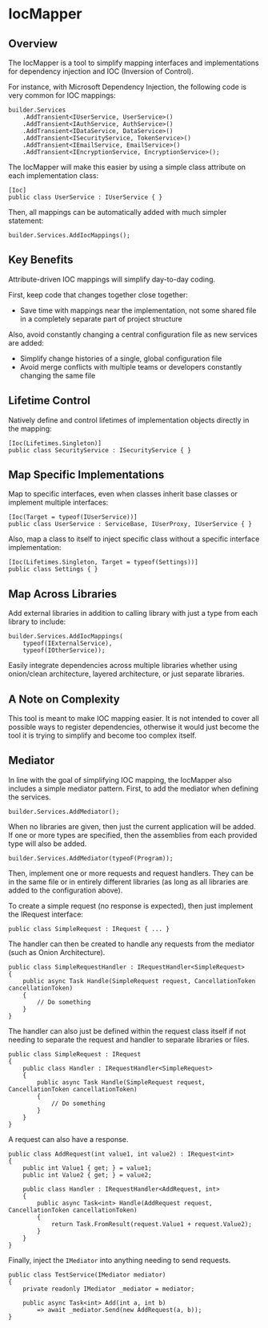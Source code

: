 # IocMapper

## Overview

The IocMapper is a tool to simplify mapping interfaces and implementations for dependency injection and IOC (Inversion of Control).

For instance, with Microsoft Dependency Injection, the following code is very common for IOC mappings:

    builder.Services
        .AddTransient<IUserService, UserService>()
        .AddTransient<IAuthService, AuthService>()
        .AddTransient<IDataService, DataService>()
        .AddTransient<ISecurityService, TokenService>()
        .AddTransient<IEmailService, EmailService>()
        .AddTransient<IEncryptionService, EncryptionService>();

The IocMapper will make this easier by using a simple class attribute on each implementation class:

    [Ioc]
    public class UserService : IUserService { }

Then, all mappings can be automatically added with much simpler statement:

    builder.Services.AddIocMappings();

## Key Benefits

Attribute-driven IOC mappings will simplify day-to-day coding.

First, keep code that changes together close together:
* Save time with mappings near the implementation, not some shared file in a completely separate part of project structure

Also, avoid constantly changing a central configuration file as new services are added:
* Simplify change histories of a single, global configuration file
* Avoid merge conflicts with multiple teams or developers constantly changing the same file

## Lifetime Control

Natively define and control lifetimes of implementation objects directly in the mapping:

    [Ioc(Lifetimes.Singleton)]
    public class SecurityService : ISecurityService { }

## Map Specific Implementations

Map to specific interfaces, even when classes inherit base classes or implement multiple interfaces:

    [Ioc(Target = typeof(IUserService))]
    public class UserService : ServiceBase, IUserProxy, IUserService { }

Also, map a class to itself to inject specific class without a specific interface implementation:

    [Ioc(Lifetimes.Singleton, Target = typeof(Settings))]
    public class Settings { }

## Map Across Libraries

Add external libraries in addition to calling library with just a type from each library to include:

    builder.Services.AddIocMappings(
        typeof(IExternalService),
        typeof(IOtherService));
 
Easily integrate dependencies across multiple libraries whether using onion/clean architecture,
layered architecture, or just separate libraries.

## A Note on Complexity

This tool is meant to make IOC mapping easier. It is not intended to cover all possible ways to
register dependencies, otherwise it would just become the tool it is trying to simplify and become
too complex itself.

## Mediator

In line with the goal of simplifying IOC mapping, the IocMapper also includes a simple mediator
pattern. First, to add the mediator when defining the services.

    builder.Services.AddMediator();

When no libraries are given, then just the current application will be added. If one or more types
are specified, then the assemblies from each provided type will also be added.

    builder.Services.AddMediator(typeoF(Program));

Then, implement one or more requests and request handlers. They can be in the same file or in
entirely different libraries (as long as all libraries are added to the configuration above).

To create a simple request (no response is expected), then just implement the IRequest interface:

    public class SimpleRequest : IRequest { ... }

The handler can then be created to handle any requests from the mediator (such as Onion Architecture).

    public class SimpleRequestHandler : IRequestHandler<SimpleRequest>
    {
        public async Task Handle(SimpleRequest request, CancellationToken cancellationToken)
        {
            // Do something
        }
    }

The handler can also just be defined within the request class itself if not needing to separate
the request and handler to separate libraries or files.

    public class SimpleRequest : IRequest
    {
        public class Handler : IRequestHandler<SimpleRequest>
        {
            public async Task Handle(SimpleRequest request, CancellationToken cancellationToken)
            {
                // Do something
            }
        }
    }

A request can also have a response.

    public class AddRequest(int value1, int value2) : IRequest<int>
    {
        public int Value1 { get; } = value1;
        public int Value2 { get; } = value2;

        public class Handler : IRequestHandler<AddRequest, int>
        {
            public async Task<int> Handle(AddRequest request, CancellationToken cancellationToken)
            {
                return Task.FromResult(request.Value1 + request.Value2);
            }
        }
    }

Finally, inject the `IMediator` into anything needing to send requests.

    public class TestService(IMediator mediator)
    {
        private readonly IMediator _mediator = mediator;
        
        public async Task<int> Add(int a, int b)
            => await _mediator.Send(new AddRequest(a, b));
    }
